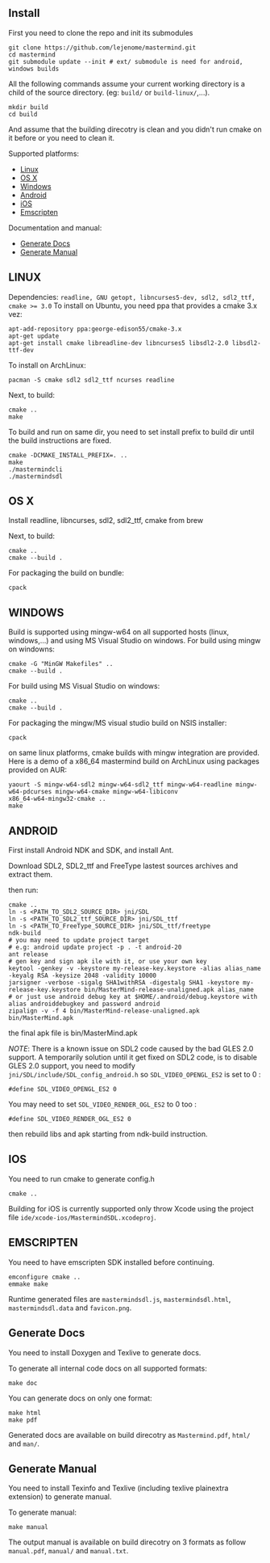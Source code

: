 Install
---

First you need to clone the repo and init its submodules
~~~~~~~~~{.sh}
git clone https://github.com/lejenome/mastermind.git
cd mastermind
git submodule update --init # ext/ submodule is need for android, windows builds
~~~~~~~~~
All the following commands assume your current working directory is a child of
the source directory. (eg: `build/` or `build-linux/`,...).
~~~~~~~~~{.sh}
mkdir build
cd build
~~~~~~~~~
And assume that the building direcotry is clean and you didn't run cmake on it
before or you need to clean it.

Supported platforms:
- [Linux](#linux)
- [OS X](#os-x)
- [Windows](#windows)
- [Android](#android)
- [iOS](#ios)
- [Emscripten](#emscripten)

Documentation and manual:
- [Generate Docs](#generate_docs)
- [Generate Manual](#generate_manual)

LINUX
---
Dependencies: `readline, GNU getopt, libncurses5-dev, sdl2, sdl2_ttf, cmake >= 3.0`
To install on Ubuntu, you need ppa that provides a cmake 3.x vez:
~~~~~~~~~{.sh}
apt-add-repository ppa:george-edison55/cmake-3.x
apt-get update
apt-get install cmake libreadline-dev libncurses5 libsdl2-2.0 libsdl2-ttf-dev
~~~~~~~~~
To install on ArchLinux:
~~~~~~~~~{.sh}
pacman -S cmake sdl2 sdl2_ttf ncurses readline
~~~~~~~~~

Next, to build:
~~~~~~~~~{.sh}
cmake ..
make
~~~~~~~~~

To build and run on same dir, you need to set install prefix to build dir until
the build instructions are fixed.
~~~~~~~~~{.sh}
cmake -DCMAKE_INSTALL_PREFIX=. ..
make
./mastermindcli
./mastermindsdl
~~~~~~~~~

OS X
---
Install readline, libncurses, sdl2, sdl2_ttf, cmake from brew

Next, to build:
~~~~~~~~~{.sh}
cmake ..
cmake --build .
~~~~~~~~~
For packaging the build on bundle:
~~~~~~~~~{.sh}
cpack
~~~~~~~~~

WINDOWS
---
Build is supported using mingw-w64 on all supported hosts (linux, windows,...)
and using MS Visual Studio on windows.
For build using mingw on windowns:
~~~~~~~~~{.sh}
cmake -G "MinGW Makefiles" ..
cmake --build .
~~~~~~~~~
For build using MS Visual Studio on windows:
~~~~~~~~~{.sh}
cmake ..
cmake --build .
~~~~~~~~~
For packaging the mingw/MS visual studio build on NSIS installer:
~~~~~~~~~{.sh}
cpack
~~~~~~~~~

on same linux platforms, cmake builds with mingw integration are provided. Here
is a demo of a x86_64 mastermind build on ArchLinux using packages provided on
AUR:
~~~~~~~~~{.sh}
yaourt -S mingw-w64-sdl2 mingw-w64-sdl2_ttf mingw-w64-readline mingw-w64-pdcurses mingw-w64-cmake mingw-w64-libiconv
x86_64-w64-mingw32-cmake ..
make
~~~~~~~~~

ANDROID
---
First install Android NDK and SDK, and install Ant.

Download SDL2, SDL2_ttf and FreeType lastest sources archives and extract them.

then run:
~~~~~~~~~{.sh}
cmake ..
ln -s <PATH_TO_SDL2_SOURCE_DIR> jni/SDL
ln -s <PATH_TO_SDL2_ttf_SOURCE_DIR> jni/SDL_ttf
ln -s <PATH_TO_FreeType_SOURCE_DIR> jni/SDL_ttf/freetype
ndk-build
# you may need to update project target
# e.g: android update project -p . -t android-20
ant release
# gen key and sign apk ile with it, or use your own key
keytool -genkey -v -keystore my-release-key.keystore -alias alias_name -keyalg RSA -keysize 2048 -validity 10000
jarsigner -verbose -sigalg SHA1withRSA -digestalg SHA1 -keystore my-release-key.keystore bin/MasterMind-release-unaligned.apk alias_name
# or just use android debug key at $HOME/.android/debug.keystore with alias androiddebugkey and password android
zipalign -v -f 4 bin/MasterMind-release-unaligned.apk bin/MasterMind.apk
~~~~~~~~~
the final apk file is bin/MasterMind.apk

*NOTE*: There is a known issue on SDL2 code caused by the bad GLES 2.0 support.
A temporarily solution until it get fixed on SDL2 code, is to disable GLES 2.0
support, you need to modify `jni/SDL/include/SDL_config_android.h` so `SDL_VIDEO_OPENGL_ES2` is set to 0 :
~~~~~~~~~{.c}
#define SDL_VIDEO_OPENGL_ES2 0
~~~~~~~~~
You may need to set `SDL_VIDEO_RENDER_OGL_ES2` to 0 too :
~~~~~~~~~{.c}
#define SDL_VIDEO_RENDER_OGL_ES2 0
~~~~~~~~~
then rebuild libs and apk starting from ndk-build instruction.

IOS
---
You need to run cmake to generate config.h
~~~~~~~~~{.sh}
cmake ..
~~~~~~~~~
Building for iOS is currently supported only throw Xcode using the project file
`ide/xcode-ios/MastermindSDL.xcodeproj`.

EMSCRIPTEN
---
You need to have emscripten SDK installed before continuing.
~~~~~~~~~{.sh}
emconfigure cmake ..
emmake make
~~~~~~~~~
Runtime generated files are `mastermindsdl.js`, `mastermindsdl.html`,
`mastermindsdl.data` and `favicon.png`.

Generate Docs
---
You need to install Doxygen and Texlive to generate docs.

To generate all internal code docs on all supported formats:
~~~~~~~~~{.sh}
make doc
~~~~~~~~~
You can generate docs on only one format:
~~~~~~~~~{.sh}
make html
make pdf
~~~~~~~~~
Generated docs are available on build direcotry as `Mastermind.pdf`, `html/` and
`man/`.

Generate Manual
---
You need to install Texinfo and Texlive (including texlive plainextra
extension) to generate manual.

To generate manual:
~~~~~~~~~{.sh}
make manual
~~~~~~~~~
The output manual is available on build direcotry on 3 formats as follow
`manual.pdf`, `manual/` and `manual.txt`.
